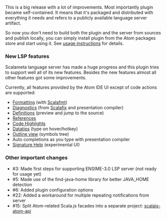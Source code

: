 This is a big release with a lot of improvements. Most importantly plugin became self-contained. It means that it's packaged and distributed with everything it needs and refers to a publicly available language server artifact.

So now you don't need to build both the plugin and the server from sources and publish locally, you can simply install plugin from the Atom packages store and start using it. See [usage instructions](README.md#Usage) for details.

### New LSP features

Scalameta language server has made a huge progress and this plugin tries to support well all of its new features. Besides the new features almost all other features got some improvements.

Currently, all features provided by the Atom IDE UI except of code actions are supported:

* [Formatting](https://github.com/facebook-atom/atom-ide-ui/blob/master/docs/code-format.md) (with [Scalafmt](http://scalameta.org/scalafmt))
* [Diagnostics](https://github.com/facebook-atom/atom-ide-ui/blob/master/docs/diagnostics.md) (from [Scalafix](https://scalacenter.github.io/scalafix) and presentation compiler)
* [Definitions](https://github.com/facebook-atom/atom-ide-ui/blob/master/docs/definitions.md) (preview and jump to the source)
* [References](https://github.com/facebook-atom/atom-ide-ui/blob/master/docs/find-references.md)
* [Code Highlights](https://github.com/facebook-atom/atom-ide-ui/blob/master/docs/code-highlight.md)
* [Datatips](https://github.com/facebook-atom/atom-ide-ui/blob/master/docs/datatips.md) (type on hover/hotkey)
* [Outline view](https://github.com/facebook-atom/atom-ide-ui/blob/master/docs/outline-view.md) (symbols tree)
* Auto completions as you type with presentation compiler
* [Signature Help](https://github.com/facebook-atom/atom-ide-ui/blob/master/docs/signature-help.md) (experimental UI)

### Other important changes

* #3: Made first steps for supporting ENSIME-3.0 LSP server (not ready for usage yet)
* #5: Made use of the find-java-home library for better JAVA_HOME detection
* #6: Added plugin configuration options
* #22: Added a workaround for multiple repeating notifications from server
* #15: Split Atom-related Scala.js facades into a separate project: [scalajs-atom-api](https://github.com/laughedelic/scalajs-atom-api)
